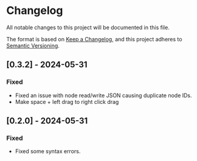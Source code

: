 # Changelog

All notable changes to this project will be documented in this file.

The format is based on [Keep a Changelog](https://keepachangelog.com/en/1.0.0/), 
and this project adheres to [Semantic Versioning](https://semver.org/spec/v2.0.0.html).

## [0.3.2] - 2024-05-31
### Fixed
- Fixed an issue with node read/write JSON causing duplicate node IDs.
- Make space + left drag to right click drag

## [0.2.0] - 2024-05-31
### Fixed
- Fixed some syntax errors.
